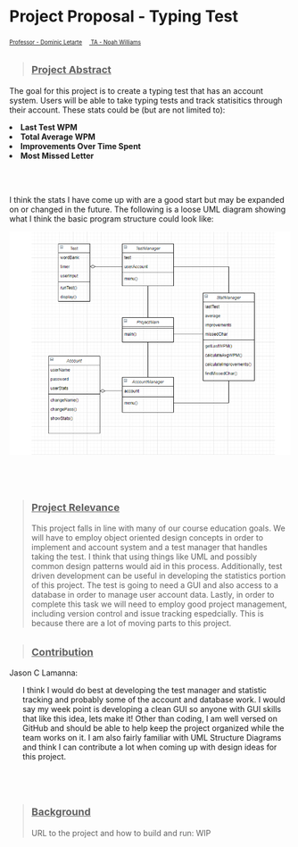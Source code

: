 <h1>Project Proposal - Typing Test </h1>
<p><font size =1><ins>Professor - Dominic Letarte</ins>
&emsp;<ins>  TA - Noah Williams</ins> </font></p>

><h2><font size =4><strong><ins>Project Abstract </ins></strong></font></h2>

   <p>The goal for this project is to create a typing test that has an account system. Users will be able to take typing tests and track statisitics through their account. These stats could be (but are not limited to):</p>
  
   <li><strong>Last Test WPM</strong></li>
   <li><strong>Total Average WPM</strong></li>
   <li><strong>Improvements Over Time Spent</strong></li>
   <li><strong>Most Missed Letter</strong></li>

   <br></br>

   <p>I think the stats I have come up with are a good start but may be expanded on or changed in the future. The following is a loose UML diagram showing what I think the basic program structure could look like:</p>
   
![typetest_uml](typetest_uml.png)

   <br></br>
><h2><font size =4><strong><ins>Project Relevance</ins></strong></font></h2>
>This project falls in line with many of our course education goals. We will have to employ object oriented design concepts in order to implement and account system and a test manager that handles taking the test. I think that using things like UML and possibly common design patterns would aid in this process. Additionally, test driven development can be useful in developing the statistics portion of this project. The test is going to need a GUI and also access to a database in order to manage user account data. Lastly, in order to complete this task we will need to employ good project management, including version control and issue tracking espedcially. This is because there are a lot of moving parts to this project.
	
><h2><font size =4><strong><ins>Contribution</ins></strong></font></h2>
   
   <p>Jason C Lamanna:</p>
    <ul>I think I would do best at developing the test manager and statistic tracking and probably some of the account and database work. I would say my week point is developing a clean GUI so anyone with GUI skills that like this idea, lets make it! Other than coding, I am well versed on GitHub and should be able to help keep the project organized while the team works on it. I am also fairly familiar with UML Structure Diagrams and think I can contribute a lot when coming up with design ideas for this project.</ul>
     
   <br></br>
   
><h2><font size =4><strong><ins>Background </ins></strong></font></h2>
>URL to the project and how to build and run: WIP

   <br></br>
